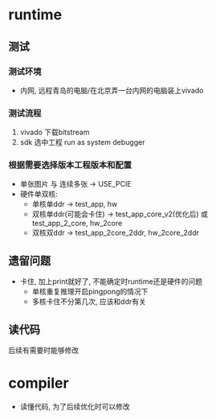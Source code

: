 # runtime

## 测试
### 测试环境
* 内网, 远程青岛的电脑/在北京弄一台内网的电脑装上vivado
### 测试流程
1. vivado 下载bitstream
2. sdk 选中工程 run as system debugger
### 根据需要选择版本工程版本和配置
* 单张图片 与 连续多张 -> USE_PCIE
* 硬件单双核:
  * 单核单ddr -> test_app, hw
  * 双核单ddr(可能会卡住) -> test_app_core_v2(优化后) 或 test_app_2_core, hw_2core
  * 双核双ddr -> test_app_2core_2ddr, hw_2core_2ddr
## 遗留问题
* 卡住, 加上print就好了, 不能确定时runtime还是硬件的问题
  * 单核重复推理开启pingpong的情况下
  * 多核卡住不分第几次, 应该和ddr有关
## 读代码
后续有需要时能够修改

# compiler
* 读懂代码, 为了后续优化时可以修改